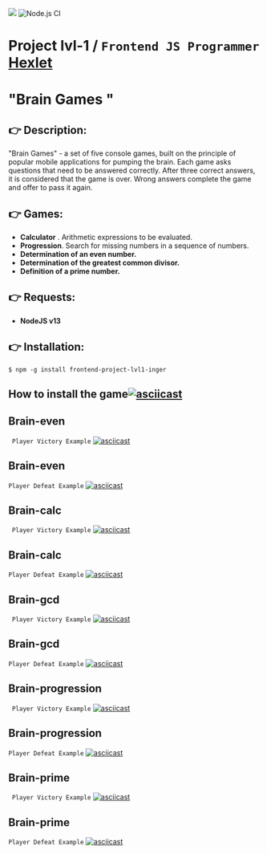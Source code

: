 <a href="https://codeclimate.com/github/codeclimate/codeclimate/maintainability"><img src="https://api.codeclimate.com/v1/badges/a99a88d28ad37a79dbf6/maintainability" /></a>
![Node.js CI](https://github.com/inger-na/frontend-project-lvl1/workflows/Node.js%20CI/badge.svg)

# Project lvl-1 / `Frontend JS Programmer` <a href="https://ru.hexlet.io/professions/frontend/projects/44">Hexlet</a>
# "**Brain Games** "
## :point_right: Description:

  "Brain Games" - a set of five console games, built on the principle of popular mobile applications for pumping the brain. Each game asks questions that need to be answered correctly. After three correct answers, it is considered that the game is over. Wrong answers complete the game and offer to pass it again.

 ## :point_right: Games:

  * **Calculator** . Arithmetic expressions to be evaluated.
  * **Progression**. Search for missing numbers in a sequence of numbers.
  * **Determination of an even number.**
  * **Determination of the greatest common divisor.**
  * **Definition of a prime number.**
## :point_right: Requests:
* **NodeJS v13**
## :point_right: Installation:
```$ npm -g install frontend-project-lvl1-inger```

## How to install the game[![asciicast](https://asciinema.org/a/iakIxr292dumTCcZKk4aJqIxa.svg)](https://asciinema.org/a/iakIxr292dumTCcZKk4aJqIxa)

## Brain-even 
` Player Victory Example`
[![asciicast](https://asciinema.org/a/i6IDRDhLFVA1Tnx5fNBgS1862.svg)](https://asciinema.org/a/i6IDRDhLFVA1Tnx5fNBgS1862)

## Brain-even 
`Player Defeat Example`
[![asciicast](https://asciinema.org/a/hJ4yemRlwzIrNA42TFjOqdAfz.svg)](https://asciinema.org/a/hJ4yemRlwzIrNA42TFjOqdAfz)

## Brain-calc
` Player Victory Example`
[![asciicast](https://asciinema.org/a/323213.svg)](https://asciinema.org/a/323213)

## Brain-calc
`Player Defeat Example`
[![asciicast](https://asciinema.org/a/323418.svg)](https://asciinema.org/a/323418)

## Brain-gcd
` Player Victory Example`
[![asciicast](https://asciinema.org/a/7UhPLYpy4aIrIyLa3ugjEvzok.svg)](https://asciinema.org/a/7UhPLYpy4aIrIyLa3ugjEvzok)

## Brain-gcd
`Player Defeat Example`
[![asciicast](https://asciinema.org/a/BwaCrdQgz8CIeA14KGY1CHpNb.svg)](https://asciinema.org/a/BwaCrdQgz8CIeA14KGY1CHpNb)

## Brain-progression
` Player Victory Example`
[![asciicast](https://asciinema.org/a/n5ibW5bLjT4sLyTKNpzvghA8x.svg)](https://asciinema.org/a/n5ibW5bLjT4sLyTKNpzvghA8x)

## Brain-progression
`Player Defeat Example`
[![asciicast](https://asciinema.org/a/WGIBFybdGHKWEcODgnp4W7h91.svg)](https://asciinema.org/a/WGIBFybdGHKWEcODgnp4W7h91)

## Brain-prime
` Player Victory Example`
[![asciicast](https://asciinema.org/a/q1drhXV5TOCGFsNN9JIa51BCi.svg)](https://asciinema.org/a/q1drhXV5TOCGFsNN9JIa51BCi)

## Brain-prime
`Player Defeat Example`
[![asciicast](https://asciinema.org/a/xp264viWpY6lDA3LdX4xHn5f1.svg)](https://asciinema.org/a/xp264viWpY6lDA3LdX4xHn5f1)
